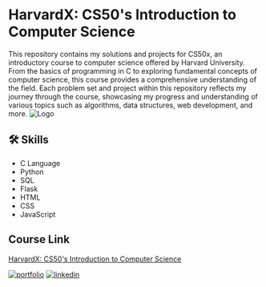 
# HarvardX: CS50's Introduction to Computer Science

This repository contains my solutions and projects for CS50x, an introductory course to computer science offered by Harvard University. From the basics of programming in C to exploring fundamental concepts of computer science, this course provides a comprehensive understanding of the field. Each problem set and project within this repository reflects my journey through the course, showcasing my progress and understanding of various topics such as algorithms, data structures, web development, and more.
![Logo](https://prod-discovery.edx-cdn.org/media/course/image/da1b2400-322b-459b-97b0-0c557f05d017-a3d1899c3344.small.png)


## 🛠 Skills

- C Language
- Python
- SQL
- Flask
- HTML
- CSS
- JavaScript

## Course Link
[HarvardX: CS50's Introduction to Computer Science](https://www.edx.org/learn/computer-science/harvard-university-cs50-s-introduction-to-computer-science?index=product&queryID=2992b1ed54c9ee26bfe4a3edc11f3150&position=1&results_level=first-level-results&term=cs50x&objectID=course-da1b2400-322b-459b-97b0-0c557f05d017&campaign=CS50%27s+Introduction+to+Computer+Science&source=edX&product_category=course&placement_url=https%3A%2F%2Fwww.edx.org%2Fsearch)

[![portfolio](https://img.shields.io/badge/my_portfolio-000?style=for-the-badge&logo=ko-fi&logoColor=white)](https://khizar457.github.io/Portfolio/)
[![linkedin](https://img.shields.io/badge/linkedin-0A66C2?style=for-the-badge&logo=linkedin&logoColor=white)](https://www.linkedin.com/in/khizarqamar/)

